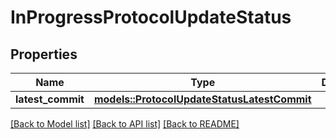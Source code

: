 # InProgressProtocolUpdateStatus

## Properties

Name | Type | Description | Notes
------------ | ------------- | ------------- | -------------
**latest_commit** | [**models::ProtocolUpdateStatusLatestCommit**](ProtocolUpdateStatusLatestCommit.md) |  | 

[[Back to Model list]](../README.md#documentation-for-models) [[Back to API list]](../README.md#documentation-for-api-endpoints) [[Back to README]](../README.md)


